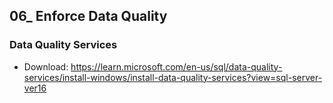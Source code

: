 ## 06_ Enforce Data Quality

### Data Quality Services
- Download: https://learn.microsoft.com/en-us/sql/data-quality-services/install-windows/install-data-quality-services?view=sql-server-ver16
